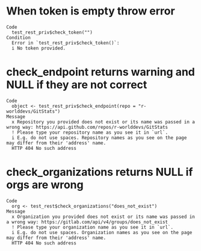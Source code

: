 # When token is empty throw error

    Code
      test_rest_priv$check_token("")
    Condition
      Error in `test_rest_priv$check_token()`:
      i No token provided.

# check_endpoint returns warning and NULL if they are not correct

    Code
      object <- test_rest_priv$check_endpoint(repo = "r-worlddevs/GitStats")
    Message
      x Repository you provided does not exist or its name was passed in a wrong way: https://api.github.com/repos/r-worlddevs/GitStats
      ! Please type your repository name as you see it in `url`.
      i E.g. do not use spaces. Repository names as you see on the page may differ from their 'address' name.
      HTTP 404 No such address

# check_organizations returns NULL if orgs are wrong

    Code
      org <- test_rest$check_organizations("does_not_exist")
    Message
      x Organization you provided does not exist or its name was passed in a wrong way: https://gitlab.com/api/v4/groups/does_not_exist
      ! Please type your organization name as you see it in `url`.
      i E.g. do not use spaces. Organization names as you see on the page may differ from their 'address' name.
      HTTP 404 No such address

